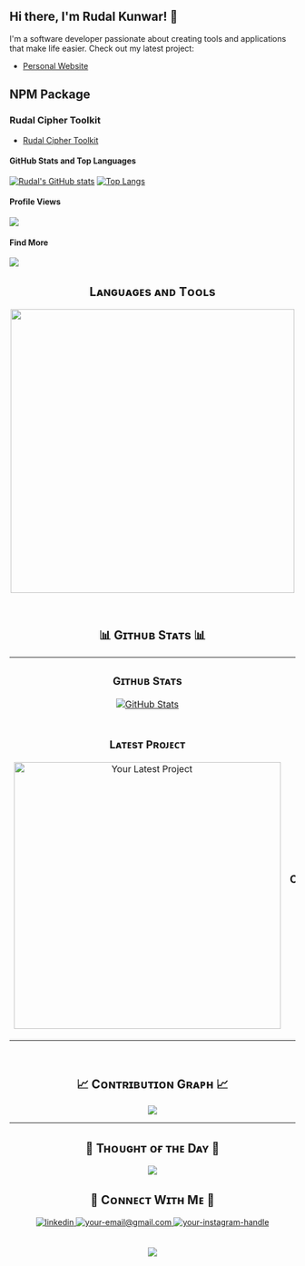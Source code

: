 ## Hi there, I'm Rudal Kunwar! 👋

I'm a software developer passionate about creating tools and applications that make life easier. Check out my latest project:
- [Personal Website](https://www.rudalkunwar.com.np/)

## NPM Package
  ### Rudal Cipher Toolkit

- [Rudal Cipher Toolkit](https://www.npmjs.com/package/rudal-cipher-toolkit)

#### GitHub Stats and Top Languages

[![Rudal's GitHub stats](https://github-readme-stats.vercel.app/api?username=rudalkunwar&show_icons=true&theme=radical)](https://github.com/anuraghazra/github-readme-stats) [![Top Langs](https://github-readme-stats.vercel.app/api/top-langs/?username=rudalkunwar&layout=compact)](https://github.com/anuraghazra/github-readme-stats)


#### Profile Views

![](https://komarev.com/ghpvc/?username=rudalkunwar&color=blue)

#### Find More
![](https://camo.githubusercontent.com/ad39d2256e75696e7c798eeee7dc8bfc6a6ad3c98f10f35a5e0e795e5ed7ef77/68747470733a2f2f6d656469612e67697068792e636f6d2f6d656469612f336f376275697259636d56356e53774952572f67697068792e676966)

<!--Languages and Tools Section-->       
<h2 align="center">Lᴀɴɢᴜᴀɢᴇs ᴀɴᴅ Tᴏᴏʟs</h2> 
<p align="center">
<img width="500px"  src="https://skillicons.dev/icons?i=html,css,tailwindcss,javascript,python,laravel,mongodb,firebase,react,nodejs,express&perline=5"  />
</p>
<br />

<!--Github stats Table--> 
<h2 align="center">📊 Gɪᴛʜᴜʙ Sᴛᴀᴛs 📊</h2>

<table width="100%">
  <tr>
    <td width="50%">
      <h3 align="center"><strong>Gɪᴛʜᴜʙ Sᴛᴀᴛs</strong></h3>
      <p align="center">
        <a href="https://github.com/rudalkunwar">
          <img align="center" src="https://github-readme-stats.vercel.app/api?username=rudalkunwar&count_private=true&show_icons=true&theme=nightowl&bg_color=0,000000,441350&title_color=c56a90&text_color=ffffff&rank_icon=github&hide=prs,issues,contribs&show=reviews,prs_merged,prs_merged_percentage" alt="GitHub Stats" />
        </a>
      </p>
    </td>
    <td width="50%">
      <h3 align="center"><strong>Sᴛʀᴇᴀᴋ Sᴛᴀᴛs</strong></h3>
      <p align="center">
        <a href="https://github.com/rudalkunwar">
          <img align="center" src="https://streak-stats.demolab.com?user=rudalkunwar&theme=nightowl&background=0,000000,441350&fire=ffeb95&ring=ffeb95&sideNums=ffffff&sideLabels=ffffff&dates=c56a90&currStreakNum=ffffff" alt="Streak Stats" />
        </a>
      </p>
    </td>
  </tr>
  <tr>
    <td width="50%">
      <h3 align="center"><strong>Lᴀᴛᴇsᴛ Pʀᴏᴊᴇᴄᴛ</strong></h3>
      <p align="center">
        <a href="https://github.com/rudalkunwar/your-latest-project">
          <img align="center" width="470" src="https://github-readme-stats.vercel.app/api/pin/?username=rudalkunwar&repo=rudal-cipher-toolkit&theme=nightowl&show_owner=true&bg_color=0,000000,441350&title_color=c56a90&text_color=ffffff" alt="Your Latest Project" />
        </a>
      </p>
    </td>
    <td width="50%">
      <h3 align="center"><strong>Tᴏᴘ Cᴏɴᴛʀɪʙᴜᴛɪᴏɴs</strong></h3>
      <p align="center">
        <a href="https://github.com/rudalkunwar">
          <img align="center" src="https://github-contributor-stats.vercel.app/api?username=rudalkunwar&limit=3&theme=nightowl&show_owner=true&combine_all_yearly_contributions=false&bg_color=0,000000,441350&title_color=c56a90&text_color=ffffff" alt="Top Repo" />
        </a>
      </p>
    </td>
  </tr>
</table>
<br />

<!--Contribution Graph-->
<h2 align="center">📈 Cᴏɴᴛʀɪʙᴜᴛɪᴏɴ Gʀᴀᴘʜ 📈</h2>
<div align="center">
    <img src="https://github-readme-activity-graph.vercel.app/graph?username=rudalkunwar&bg_color=220a28&&color=ffffff&line=c56a90&point=ffeb95&area=false&hide_border=false" border-radius="15">
</div>

---

<!--Dynamic Quote card updated everyday at 12 PM--> 
<h2 align="center">🌟 Tʜᴏᴜɢʜᴛ ᴏғ ᴛʜᴇ Dᴀʏ 🌟</h2>

<!--STARTS_HERE_QUOTE_CARD-->
<p align="center">
    <img src="https://readme-daily-quotes.vercel.app/api?author=Ralph%20Marston&quote=Expect%20the%20best%20of%20yourself%2C%20and%20then%20do%20what%20is%20necessary%20to%20make%20it%20a%20reality.&theme=dark&bg_color=220a28&author_color=ffeb95&accent_color=c56a90">
</p>
<!--ENDS_HERE_QUOTE_CARD-->

<!--Contact Section--> 

<h2 align="center">🤝 Cᴏɴɴᴇᴄᴛ Wɪᴛʜ Mᴇ 🤝 </h2>
<div align="center">
 <a href="https://np.linkedin.com/in/rudal-kunwar-4561bb260" target="_blank">
<img src=https://img.shields.io/badge/linkedin-%231E77B5.svg?&style=for-the-badge&logo=linkedin&logoColor=white alt=linkedin style="margin-bottom: 5px;" />
</a>
  
<a href="mailto:ruzalkunwar@gmail.com" target="_blank">
<img src="https://img.shields.io/badge/Gmail-D14836?style=for-the-badge&logo=gmail&logoColor=white" alt=your-email@gmail.com mail style="margin-bottom: 5px;" />
</a>

<a href="https://www.facebook.com/kuns.ruzal" target="_blank">
<img src=https://img.shields.io/badge/Instagram-E4405F?style=for-the-badge&logo=instagram&logoColor=white alt=your-instagram-handle Instagram style="margin-bottom: 5px;" />
</a>


</div>
<br/>

<!--Buy me a coffee-->


<!--Footer--> 
<p align="center">
  <img src="https://capsule-render.vercel.app/api?type=waving&color=gradient&height=65&section=footer"/>
</p>

